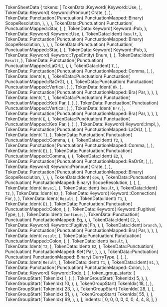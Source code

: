 TokenSheetData {
    tokens: [
        TokenData::Keyword(
            Keyword::Use,
        ),
        TokenData::Keyword(
            Keyword::Pronoun(
                Crate,
            ),
        ),
        TokenData::Punctuation(
            Punctuation(
                PunctuationMapped::Binary(
                    ScopeResolution,
                ),
            ),
        ),
        TokenData::Punctuation(
            Punctuation(
                PunctuationMapped::Star,
            ),
        ),
        TokenData::Keyword(
            Keyword::Pub,
        ),
        TokenData::Keyword(
            Keyword::Use,
        ),
        TokenData::Ident(
            `Result`,
        ),
        TokenData::Punctuation(
            Punctuation(
                PunctuationMapped::Binary(
                    ScopeResolution,
                ),
            ),
        ),
        TokenData::Punctuation(
            Punctuation(
                PunctuationMapped::Star,
            ),
        ),
        TokenData::Keyword(
            Keyword::Pub,
        ),
        TokenData::Keyword(
            Keyword::TypeEntity(
                Enum,
            ),
        ),
        TokenData::Ident(
            `Result`,
        ),
        TokenData::Punctuation(
            Punctuation(
                PunctuationMapped::LaOrLt,
            ),
        ),
        TokenData::Ident(
            `T`,
        ),
        TokenData::Punctuation(
            Punctuation(
                PunctuationMapped::Comma,
            ),
        ),
        TokenData::Ident(
            `E`,
        ),
        TokenData::Punctuation(
            Punctuation(
                PunctuationMapped::RaOrGt,
            ),
        ),
        TokenData::Punctuation(
            Punctuation(
                PunctuationMapped::Vertical,
            ),
        ),
        TokenData::Ident(
            `Ok`,
        ),
        TokenData::Punctuation(
            Punctuation(
                PunctuationMapped::Bra(
                    Par,
                ),
            ),
        ),
        TokenData::Ident(
            `T`,
        ),
        TokenData::Punctuation(
            Punctuation(
                PunctuationMapped::Ket(
                    Par,
                ),
            ),
        ),
        TokenData::Punctuation(
            Punctuation(
                PunctuationMapped::Vertical,
            ),
        ),
        TokenData::Ident(
            `Err`,
        ),
        TokenData::Punctuation(
            Punctuation(
                PunctuationMapped::Bra(
                    Par,
                ),
            ),
        ),
        TokenData::Ident(
            `E`,
        ),
        TokenData::Punctuation(
            Punctuation(
                PunctuationMapped::Ket(
                    Par,
                ),
            ),
        ),
        TokenData::Keyword(
            Keyword::Impl,
        ),
        TokenData::Punctuation(
            Punctuation(
                PunctuationMapped::LaOrLt,
            ),
        ),
        TokenData::Ident(
            `T1`,
        ),
        TokenData::Punctuation(
            Punctuation(
                PunctuationMapped::Comma,
            ),
        ),
        TokenData::Ident(
            `T2`,
        ),
        TokenData::Punctuation(
            Punctuation(
                PunctuationMapped::Comma,
            ),
        ),
        TokenData::Ident(
            `E1`,
        ),
        TokenData::Punctuation(
            Punctuation(
                PunctuationMapped::Comma,
            ),
        ),
        TokenData::Ident(
            `E2`,
        ),
        TokenData::Punctuation(
            Punctuation(
                PunctuationMapped::RaOrGt,
            ),
        ),
        TokenData::Keyword(
            Keyword::Pronoun(
                Crate,
            ),
        ),
        TokenData::Punctuation(
            Punctuation(
                PunctuationMapped::Binary(
                    ScopeResolution,
                ),
            ),
        ),
        TokenData::Ident(
            `ops`,
        ),
        TokenData::Punctuation(
            Punctuation(
                PunctuationMapped::Binary(
                    ScopeResolution,
                ),
            ),
        ),
        TokenData::Ident(
            `Unveil`,
        ),
        TokenData::Ident(
            `Result`,
        ),
        TokenData::Ident(
            `T2`,
        ),
        TokenData::Ident(
            `E2`,
        ),
        TokenData::Keyword(
            Keyword::Connection(
                For,
            ),
        ),
        TokenData::Ident(
            `Result`,
        ),
        TokenData::Ident(
            `T1`,
        ),
        TokenData::Ident(
            `E1`,
        ),
        TokenData::Punctuation(
            Punctuation(
                PunctuationMapped::Colon,
            ),
        ),
        TokenData::Keyword(
            Keyword::Fugitive(
                Type,
            ),
        ),
        TokenData::Ident(
            `Continue`,
        ),
        TokenData::Punctuation(
            Punctuation(
                PunctuationMapped::Eq,
            ),
        ),
        TokenData::Ident(
            `E2`,
        ),
        TokenData::Keyword(
            Keyword::Fugitive(
                Fn,
            ),
        ),
        TokenData::Ident(
            `branch`,
        ),
        TokenData::Punctuation(
            Punctuation(
                PunctuationMapped::Bra(
                    Par,
                ),
            ),
        ),
        TokenData::Ident(
            `result`,
        ),
        TokenData::Punctuation(
            Punctuation(
                PunctuationMapped::Colon,
            ),
        ),
        TokenData::Ident(
            `Result`,
        ),
        TokenData::Ident(
            `T2`,
        ),
        TokenData::Ident(
            `E2`,
        ),
        TokenData::Punctuation(
            Punctuation(
                PunctuationMapped::Ket(
                    Par,
                ),
            ),
        ),
        TokenData::Punctuation(
            Punctuation(
                PunctuationMapped::Binary(
                    CurryType,
                ),
            ),
        ),
        TokenData::Ident(
            `Result`,
        ),
        TokenData::Ident(
            `T1`,
        ),
        TokenData::Ident(
            `E1`,
        ),
        TokenData::Punctuation(
            Punctuation(
                PunctuationMapped::Colon,
            ),
        ),
        TokenData::Keyword(
            Keyword::Todo,
        ),
    ],
    token_group_starts: [
        TokenGroupStart(
            TokenIdx(
                1,
            ),
        ),
        TokenGroupStart(
            TokenIdx(
                5,
            ),
        ),
        TokenGroupStart(
            TokenIdx(
                10,
            ),
        ),
        TokenGroupStart(
            TokenIdx(
                18,
            ),
        ),
        TokenGroupStart(
            TokenIdx(
                23,
            ),
        ),
        TokenGroupStart(
            TokenIdx(
                28,
            ),
        ),
        TokenGroupStart(
            TokenIdx(
                51,
            ),
        ),
        TokenGroupStart(
            TokenIdx(
                55,
            ),
        ),
        TokenGroupStart(
            TokenIdx(
                69,
            ),
        ),
    ],
    indents: [
        0,
        0,
        0,
        0,
        0,
        0,
        4,
        4,
        8,
    ],
}
